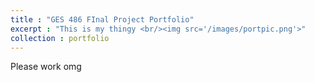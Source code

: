 ```yaml
---
title : "GES 486 FInal Project Portfolio"
excerpt : "This is my thingy <br/><img src='/images/portpic.png'>"
collection : portfolio
---
```


Please work omg


